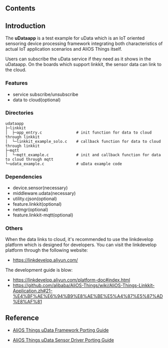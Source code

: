 ## Contents

## Introduction

The **uDataapp** is a test example for uData which is an IoT oriented sensoring device processing framework integrating both characteristics of actual IoT application scenarios and AliOS Things itself.

Users can subscribe the uData service if they need as it shows in the uDataapp. On the boards which support linkkit, the sensor data can link to the cloud.

### Features

- service subscribe/unsubscribe
- data to cloud(optional)

### Directories

<pre><code>udataapp
├─linkkit
│  ├─app_entry.c               # init function for data to cloud through linkkit
│  └─linkkit_example_solo.c    # callback function for data to cloud through linkkit
├─mqtt
│  └─mqtt_example.c            # init and callback function for data to cloud through mqtt
└─udata_example.c              # uData example code
</code></pre>

### Dependencies

- device.sensor(necessary)
- middleware.udata(necessary)
- utility.cjson(optional)
- feature.linkkit(optional)
- netmgr(optional)
- feature.linkkit-mqtt(optional)

### Others

When the data links to cloud, it's recommended to use the linkdevelop platform which is designed for developers.
You can visit the linkdevelop platform through the following website:

- https://linkdevelop.aliyun.com/

The development guide is blow:

- https://linkdevelop.aliyun.com/platform-doc#index.html
- https://github.com/alibaba/AliOS-Things/wiki/AliOS-Things-Linkkit-Application.zh#21-%E4%BF%AE%E6%94%B9%E8%AE%BE%E5%A4%87%E5%87%AD%E8%AF%81

## Reference

- [AliOS Things uData Framework Porting Guide](https://github.com/alibaba/AliOS-Things/wiki/AliOS-Things-uData-Framework-Porting-Guide)

- [AliOS Things uData Sensor Driver Porting Guide](https://github.com/alibaba/AliOS-Things/wiki/AliOS-Things-uData-Sensor-Driver-Porting-Guide)
